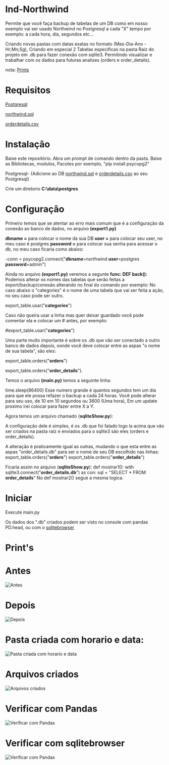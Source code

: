 # Ind-Northwind

Permite que você faça backup de tabelas de um DB como em nosso exemplo vai ser usado Northwind no Postgresql a cada "X" tempo por exemplo: a cada hora, dia, segundos etc...

Criando novas pastas com datas exatas no  formato (Mes-Dia-Ano - Hr;Mn;Sg), Criando em especial 2 Tabelas especificas na pasta Raiz do projeto em .db para fazer conexão com sqlite3.
Permitindo visualizar e trabalhar com os dados para futuras analises (orders e order_details).

nota: [Prints](https://github.com/DevVictorr/Ind-Northwind#prints)

# Requisitos
[Postgresql](https://www.postgresql.org/)

[northwind.sql](https://github.com/DevVictorr/Ind-Northwind/tree/master/arquivos_necessarios)

[orderdetails.csv](https://github.com/DevVictorr/Ind-Northwind/tree/master/arquivos_necessarios)

# Instalação
Baixe este repositório.
Abra um prompt de comando dentro da pasta.
Baixe as Bibliotecas, modulos, Pacotes por exemplo, "pip install psycopg2"

Postgresql- (Adicione ao DB [northwind.sql](https://github.com/DevVictorr/Ind-Northwind/tree/master/arquivos_necessarios) e [orderdetails.csv](https://github.com/DevVictorr/Ind-Northwind/tree/master/arquivos_necessarios) ao seu Postgresql)

Crie um diretorio **C:\data\postgres**


# Configuração
Primeiro temos que se atentar ao erro mais comum que é a configuração da conexão ao  banco de dados, no arquivo **(export1.py)**

**dbname =**    para colocar o nome da sua DB
**user =**     para colocar seu user, no meu caso é postgres
**password =** para colocar sua senha para acessar o   db, no meu caso ficaria como abaixo:

-conn = psycopg2.connect("**dbname**=northwind **user**=postgres **password**=admin")

Ainda no arquivo **(export1.py)** veremos a segunte **func: DEF back():**
Podemos alterar os nomes das tabelas que serão feitas a export/backup/conexão alterando no final do comando por exemplo:
No caso abaixo o "categories" é o nome de uma tabela que vai ser feita a ação, no seu caso pode ser outro. 

export_table.usar("**categories**")

 Caso não queira usar a linha mas quer deixar guardado você pode comentar ela e colocar um # antes, por exemplo:
 
 #export_table.usar("**categories**")
 
 Uma parte muito importante é sobre os .db que vão ser conectado a outro banco de dados depois, oonde você deve colocar entre as aspas "o nome de sua tabela",
 são eles:
 
 export_table.orders("**orders**")
 
 export_table.orders("**order_details**").
 
 
Temos o arquivo **(main.py)** temos a seguinte linha:

 time.sleep(86400) Esse numero grande é quantos segundos tem um dia para que ele possa refazer o backup a cada 24 horas. Você pode alterar
 para seu uso, de 10 em 10 segundos ou 3600 (Uma hora), Em um update proximo irei colocar para fazer entre X a Y.
 
Agora temos um arquivo chamado (**sqliteShow.py**):

A configuração dele é simples, é os .db que foi falado logo la acima que vão ser criados na pasta raiz e enviados para o sqlite3 são eles (orders e order_details).

A alteração é praticamente igual as outras, mudando o que esta entre as aspas "order_details.db" para ser o nome de seu DB escolhido nas linhas:
 export_table.orders("**orders**")
 export_table.orders("**order_details**")

Ficaria assim no arquivo (**sqliteShow.py**):
def mostrar1():
with sqlite3.connect("**order_details.db**") as con:
sql = "SELECT * FROM **order_details**"
No def mostrar2() segue a mesma logica.

# Iniciar

Execute main.py

Os dados dos ".db" criados podem ser visto no console com pandas PD.head, ou com o  [sqlitebrowser](https://sqlitebrowser.org/)


# Print's

# Antes
![Antes](https://i.imgur.com/ayRvWXu.png)

# Depois
![Depois](https://i.imgur.com/zCQD8Xd.png)

# Pasta criada com horario e data:
![Pasta criada com horario e data](https://i.imgur.com/43JaJiK.png)

# Arquivos criados
![Arquivos criados](https://i.imgur.com/r4VeouD.png)

# Verificar com Pandas
![Verificar com Pandas](https://i.imgur.com/biPez7Q.png)

# Verificar com sqlitebrowser
![Verificar com Pandas](https://i.imgur.com/TME1kH9.png)







 
 
 
 
 
 
 
 
 
 
